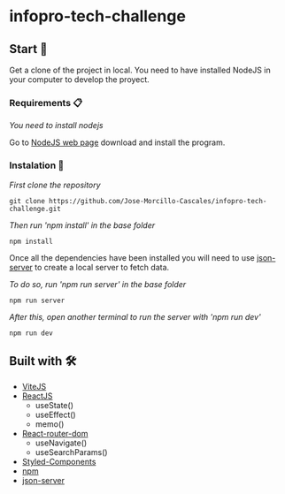# infopro-tech-challenge

## Start 🚀

Get a clone of the project in local. You need to have installed NodeJS in your computer to develop the proyect.

### Requirements 📋

_You need to install nodejs_

Go to [NodeJS web page](https://nodejs.org/es/) download and install the
program.

### Instalation 🔧

_First clone the repository_

```
git clone https://github.com/Jose-Morcillo-Cascales/infopro-tech-challenge.git
```

_Then run 'npm install' in the base folder_

```
npm install
```

Once all the dependencies have been installed you will need to use [json-server](https://github.com/typicode/json-server) to create a local server to fetch data.

_To do so, run 'npm run server' in the base folder_ 

```
npm run server
```

_After this, open another terminal to run the server with 'npm run dev'_

```
npm run dev
```
## Built with 🛠️
- [ViteJS](https://vitejs.dev/)
- [ReactJS](https://es.reactjs.org/)
  - useState()
  - useEffect()
  - memo() 
- [React-router-dom](https://reactrouter.com/en/main)
  - useNavigate()
  - useSearchParams()
- [Styled-Components](https://styled-components.com/)
- [npm](https://www.npmjs.com/)
- [json-server](https://github.com/typicode/json-server)

